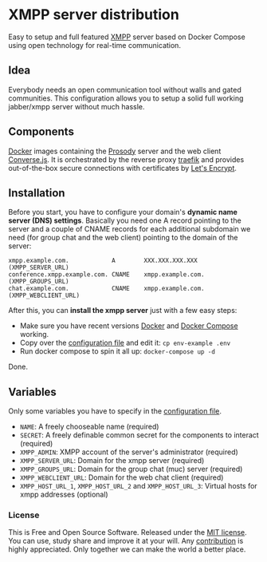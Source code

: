 # XMPP server distribution

Easy to setup and full featured [XMPP](https://xmpp.org/) server based on Docker Compose using open technology for real-time communication.


## Idea

Everybody needs an open communication tool without walls and gated communities. This configuration allows you to setup a solid full working jabber/xmpp server without much hassle.

## Components

[Docker](https://www.docker.com/) images containing the [Prosody](https://prosody.im) server and the web client [Converse.js](https://conversejs.org/). It is orchestrated by the reverse proxy [traefik](https://traefik.io) and provides out-of-the-box secure connections with certificates by [Let's Encrypt](https://letsencrypt.org).

## Installation

Before you start, you have to configure your domain's **dynamic name server (DNS) settings**. Basically you need one A record pointing to the server and a couple of CNAME records for each additional subdomain we need (for group chat and the web client) pointing to the domain of the server:


```
xmpp.example.com.            A        XXX.XXX.XXX.XXX        (XMPP_SERVER_URL)
conference.xmpp.example.com. CNAME    xmpp.example.com.      (XMPP_GROUPS_URL)
chat.example.com.            CNAME    xmpp.example.com.      (XMPP_WEBCLIENT_URL)
```

After this, you can **install the xmpp server** just with a few easy steps:

* Make sure you have recent versions [Docker](https://docs.docker.com/) and [Docker Compose](https://docs.docker.com/compose/) working.
* Copy over the [configuration file](./env-example) and edit it: `cp env-example .env`
* Run docker compose to spin it all up: `docker-compose up -d`

Done.

## Variables

Only some variables you have to specify in the [configuration file](./env-example).

* `NAME`: A freely chooseable name (required)
* `SECRET`:  A freely definable common secret for the components to interact (required)
* `XMPP_ADMIN`: XMPP account of the server's administrator (required)
* `XMPP_SERVER_URL`: Domain for the xmpp server (required)
* `XMPP_GROUPS_URL`: Domain for the group chat (muc) server (required)
* `XMPP_WEBCLIENT_URL`: Domain for the web chat client (required)
* `XMPP_HOST_URL_1`, `XMPP_HOST_URL_2` and `XMPP_HOST_URL_3`: Virtual hosts for xmpp addresses (optional)

### License

This is Free and Open Source Software. Released under the [MIT license](./LICENSE.md). You can use, study share and improve it at your will. Any [contribution](./CONTRIBUTING.md) is highly appreciated. Only together we can make the world a better place.
